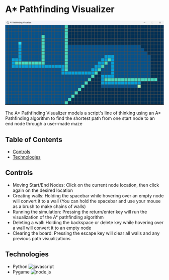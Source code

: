 # A* Pathfinding Visualizer

![Visualizer Screenshot](./VisualizerScreenshot.png)

The A* Pathfinding Visualizer models a script's line of thinking using an A* Pathfinding algorithm to find the shortest path from one start node to an end node through a user-made maze

## Table of Contents
- [Controls](https://github.com/hammadfarooqi/Astar-Pathfinding-Visualizer/#Controls)
- [Technologies](https://github.com/hammadfarooqi/Astar-Pathfinding-Visualizer/#technologies)

## Controls

- Moving Start/End Nodes: Click on the current node location, then click again on the desired location
- Creating walls: Holding the spacebar while hovering over an empty node will convert it to a wall (You can hold the spacebar and use your mouse as a brush to make chains of walls)
- Running the simulation: Pressing the return/enter key will run the visualization of the A* pathfinding algorithm
- Deleting a wall: Holding the backspace or delete key while hovering over a wall will convert it to an empty node
- Clearing the board: Pressing the escape key will clear all walls and any previous path visualizations

## Technologies
 - Python <img src="https://cdn4.iconfinder.com/data/icons/logos-and-brands/512/267_Python_logo-512.png" alt="javascript" width="30px">
 - Pygame <img src="https://user-images.githubusercontent.com/46412508/170405943-e75458ec-6cb4-462e-91ba-43c861a3d6cf.png" alt="node.js" width="30px">